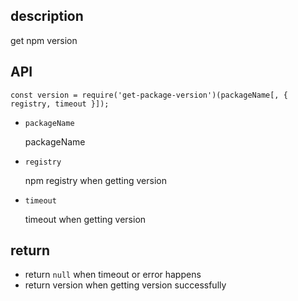 ## description

get npm version

## API

```
const version = require('get-package-version')(packageName[, { registry, timeout }]);
```

+   `packageName`

    packageName

+   `registry`

    npm registry when getting version

+   `timeout`

    timeout when getting version

## return

+   return `null` when timeout or error happens
+   return version when getting version successfully
